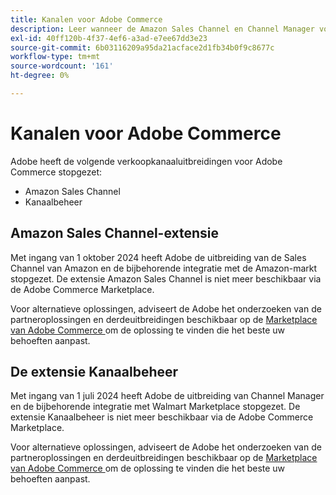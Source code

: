 ```yaml
---
title: Kanalen voor Adobe Commerce
description: Leer wanneer de Amazon Sales Channel en Channel Manager voor Adobe Commerce extensies het einde van de levensduur hebben bereikt.
exl-id: 40ff120b-4f37-4ef6-a3ad-e7ee67dd3e23
source-git-commit: 6b03116209a95da21acface2d1fb34b0f9c8677c
workflow-type: tm+mt
source-wordcount: '161'
ht-degree: 0%

---
```



# Kanalen voor Adobe Commerce

Adobe heeft de volgende verkoopkanaaluitbreidingen voor Adobe Commerce stopgezet:

- Amazon Sales Channel
- Kanaalbeheer

## Amazon Sales Channel-extensie

Met ingang van 1 oktober 2024 heeft Adobe de uitbreiding van de Sales Channel van Amazon en de bijbehorende integratie met de Amazon-markt stopgezet. De extensie Amazon Sales Channel is niet meer beschikbaar via de Adobe Commerce Marketplace.

Voor alternatieve oplossingen, adviseert de Adobe het onderzoeken van de partneroplossingen en derdeuitbreidingen beschikbaar op de [ Marketplace van Adobe Commerce ](https://commercemarketplace.adobe.com/) om de oplossing te vinden die het beste uw behoeften aanpast.

## De extensie Kanaalbeheer

Met ingang van 1 juli 2024 heeft Adobe de uitbreiding van Channel Manager en de bijbehorende integratie met Walmart Marketplace stopgezet. De extensie Kanaalbeheer is niet meer beschikbaar via de Adobe Commerce Marketplace.

Voor alternatieve oplossingen, adviseert de Adobe het onderzoeken van de partneroplossingen en derdeuitbreidingen beschikbaar op de [ Marketplace van Adobe Commerce ](https://commercemarketplace.adobe.com/) om de oplossing te vinden die het beste uw behoeften aanpast.
